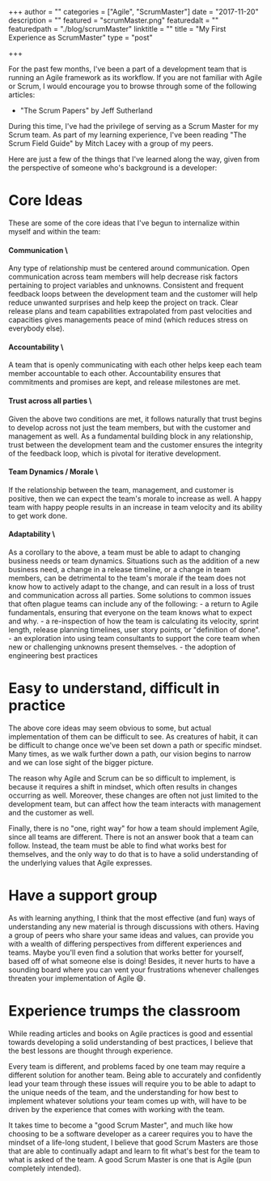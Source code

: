 +++
author = ""
categories = ["Agile", "ScrumMaster"]
date = "2017-11-20"
description = ""
featured = "scrumMaster.png"
featuredalt = ""
featuredpath = "./blog/scrumMaster"
linktitle = ""
title = "My First Experience as ScrumMaster"
type = "post"

+++


For the past few months, I've been a part of a development team that is running an Agile framework as its workflow.
If you are not familiar with Agile or Scrum, I would encourage you to browse through some of the following articles:

- "The Scrum Papers" by Jeff Sutherland


During this time, I've had the privilege of serving as a Scrum Master for my Scrum team.  As part of my learning
experience, I've been reading "The Scrum Field Guide" by Mitch Lacey with a group of my peers.

Here are just a few of the things that I've learned along the way, given from the perspective of someone who's
background is a developer:


# Core Ideas
These are some of the core ideas that I've begun to internalize within myself and within the team:

#### Communication \
Any type of relationship must be centered around communication. Open communication across team members will help
decrease risk factors pertaining to project variables and unknowns. Consistent and frequent feedback loops between the
development team and the customer will help reduce unwanted surprises and help keep the project on track. Clear release plans
and team capabilities extrapolated from past velocities and capacities gives managements peace of mind (which reduces
stress on everybody else).

#### Accountability \
A team that is openly communicating with each other helps keep each team member accountable to each other.
Accountability ensures that commitments and promises are kept, and release milestones are met.


#### Trust across all parties \
Given the above two conditions are met, it follows naturally that trust begins to develop across not just the team
members, but with the customer and management as well. 
As a fundamental building block in any relationship, trust between the development team and the customer ensures the integrity
of the feedback loop, which is pivotal for iterative development.


#### Team Dynamics / Morale \
If the relationship between the team, management, and customer is positive, then we can expect the team's morale to
increase as well. A happy team with happy people results in an increase in team velocity and its ability to get work
done. 


#### Adaptability \
As a corollary to the above, a team must be able to adapt to changing business needs or team dynamics.
Situations such as the addition of a new business need, a change in a release timeline, or a change in team members, can
be detrimental to the team's morale if the team does not know how to actively adapt to the change, and can result in a
loss of trust and communication across all parties.
Some solutions to common issues that often plague teams can include any of the following:
     - a return to Agile fundamentals, ensuring that everyone on the team knows what to expect and why.
     - a re-inspection of how the team is calculating its velocity, sprint length, release planning timelines, user story
       points, or "definition of done".
     - an exploration into using team consultants to support the core team when new or challenging unknowns present
       themselves.
     - the adoption of engineering best practices



# Easy to understand, difficult in practice
The above core ideas may seem obvious to some, but actual implementation of them can be difficult to see.
As creatures of habit, it can be difficult to change once we've been set down a path or specific mindset.
Many times, as we walk further down a path, our vision begins to narrow and we can lose sight of the bigger picture.

The reason why Agile and Scrum can be so difficult to implement, is because it requires a shift in mindset, which often
results in changes occurring as well. Moreover, these changes are often not just limited to the development team, but can
affect how the team interacts with management and the customer as well.

Finally, there is no "one, right way" for how a team should implement Agile, since all teams are different. There is not
an answer book that a team can follow. Instead, the team must be able to find what works best for themselves, and the
only way to do that is to have a solid understanding of the underlying values that Agile expresses. 


# Have a support group 
As with learning anything, I think that the most effective (and fun) ways of understanding any new material is through
discussions with others. Having a group of peers who share your same ideas and values, can provide you with a wealth of
differing perspectives from different experiences and teams. Maybe you'll even find a solution that works better for
yourself, based off of what someone else is doing!
Besides, it never hurts to have a sounding board where you can vent your frustrations whenever challenges threaten your
implementation of Agile :smile:.



# Experience trumps the classroom
While reading articles and books on Agile practices is good and essential towards developing a solid understanding of
best practices, I believe that the best lessons are thought through experience.

Every team is different, and problems faced by one team may require a different solution for another team. Being able
to accurately and confidently lead your team through these issues will require you to be able to adapt to the unique
needs of the team, and the understanding for how best to implement whatever solutions your team comes up with, will have
to be driven by the experience that comes with working with the team.

It takes time to become a "good Scrum Master", and much like how choosing to be a software developer as a career
requires you to have the mindset of a life-long student, I believe that good Scrum Masters are those that are able to
continually adapt and learn to fit what's best for the team to what is asked of the team.
A good Scrum Master is one that is Agile (pun completely intended).

